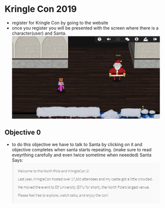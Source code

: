# Kringle Con 2019
- register for Kringle Con by going to the website 
-  once you register you will be presented with the screen where there is a character(user) and Santa.
![Solution](objective-0.PNG)
## Objective 0
- to do this objective we have to talk to Santa by clicking on it and objective completes when santa starts repeating.
(make sure to read eveyrthing carefully and even twice sometime when neeeded) 
Santa Says:
![Solution](0-Santa.PNG)
